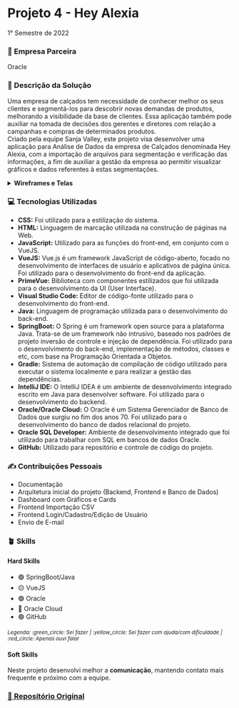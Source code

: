 # Projeto 4 - Hey Alexia
1° Semestre de 2022 <br/>

### :office: Empresa Parceira
Oracle <br/>

### :dart:	Descrição da Solução
Uma empresa de calçados tem necessidade de conhecer melhor os seus clientes e segmentá-los para descobrir novas demandas de produtos, melhorando a visibilidade da base de clientes. Essa aplicação também pode auxiliar na tomada de decisões dos gerentes e diretores com relação a campanhas e compras de determinados produtos. <br/>
Criado pela equipe Sanja Valley, este projeto visa desenvolver uma aplicação para Análise de Dados da empresa de Calçados denominada Hey Alexia, com a importação de arquivos para segmentação e verificação das informações, a fim de auxiliar a gestão da empresa ao permitir visualizar gráficos e dados referentes à estas segmentações.

<details>
  <summary><b> Wireframes e Telas </b></summary>
  - Login<br/>
  <img src="https://user-images.githubusercontent.com/49652498/202545669-27d29d01-dd7f-455a-bfc5-a427843a9c66.png"><br/>
  - Dashboard<br/>
   <img src="https://user-images.githubusercontent.com/49652498/202545669-27d29d01-dd7f-455a-bfc5-a427843a9c66.png"><br/>
  - Upload<br/>
  <img src="https://user-images.githubusercontent.com/49652498/202545818-cba9a70e-49e6-4606-87a0-ea580833b87f.png"><br/>
  - Perfil<br/>
  <img src="https://user-images.githubusercontent.com/49652498/202545877-f02bbc07-d38f-4155-bcc1-ff03fa7cc8da.png"><br/>
  - Tela Dashboard<br/>
  <img src="https://user-images.githubusercontent.com/49652498/202545983-91d5a8c0-de40-4c29-9b3e-d8bb190be5bd.png"><br/>
  <img src="https://user-images.githubusercontent.com/49652498/202546052-fd41791f-9150-4e55-9011-feb270f80d1e.png"><br/>
</details>

### :computer:	Tecnologias Utilizadas
- **CSS:** Foi utilizado para a estilização do sistema.
- **HTML:** Linguagem de marcação utilizada na construção de páginas na Web.
- **JavaScript:** Utilizado para as funções do front-end, em conjunto com o VueJS.
- **VueJS:** Vue.js é um framework JavaScript de código-aberto, focado no desenvolvimento de interfaces de usuário e aplicativos de página única. Foi utilizado para o desenvolvimento do front-end da aplicação.
- **PrimeVue:** Biblioteca com componentes estilizados que foi utilizada para o desenvolvimento da UI (User Interface).
- **Visual Studio Code:** Editor de código-fonte utilizado para o desenvolvimento do front-end.
- **Java:** Linguagem de programação utilizada para o desenvolvimento do back-end.
- **SpringBoot:** O Spring é um framework open source para a plataforma Java. Trata-se de um framework não intrusivo, baseado nos padrões de projeto inversão de controle e injeção de dependência. Foi utilizado para o desenvolvimento do back-end, implementação de métodos, classes e etc, com base na Programação Orientada a Objetos.
- **Gradle:** Sistema de automação de compilação de código utilizado para executar o sistema localmente e para realizar a gestão das dependências.
- **IntelliJ IDE:** O IntelliJ IDEA é um ambiente de desenvolvimento integrado escrito em Java para desenvolver software. Foi utilizado para o desenvolvimento do backend.
- **Oracle/Oracle Cloud:** O Oracle é um Sistema Gerenciador de Banco de Dados que surgiu no fim dos anos 70. Foi utilizado para o desenvolvimento do banco de dados relacional do projeto.
- **Oracle SQL Developer:** Ambiente de desenvolvimento integrado que foi utilizado para trabalhar com SQL em bancos de dados Oracle.
- **GitHub:** Utilizado para repositório e controle de código do projeto.

### :writing_hand: Contribuições Pessoais
- Documentação
- Arquitetura inicial do projeto (Backend, Frontend e Banco de Dados)
- Dashboard com Gráficos e Cards
- Frontend Importação CSV
- Frontend Login/Cadastro/Edição de Usuário
- Envio de E-mail

### :potted_plant: Skills
#### Hard Skills
- :green_circle: SpringBoot/Java
- :yellow_circle: VueJS
- :green_circle: Oracle 
- :red_circle: Oracle Cloud
- :green_circle: GitHub
<p><sub><i>Legenda: :green_circle:	Sei fazer | :yellow_circle:	Sei fazer com ajuda/com dificuldade | :red_circle: Apenas ouvi falar </i></sub></p>

#### Soft Skills
Neste projeto desenvolvi melhor a **comunicação**, mantendo contato mais frequente e próximo com a equipe.

### <a href="https://github.com/EquipeFatec/api"> :link: Repositório Original </a>
